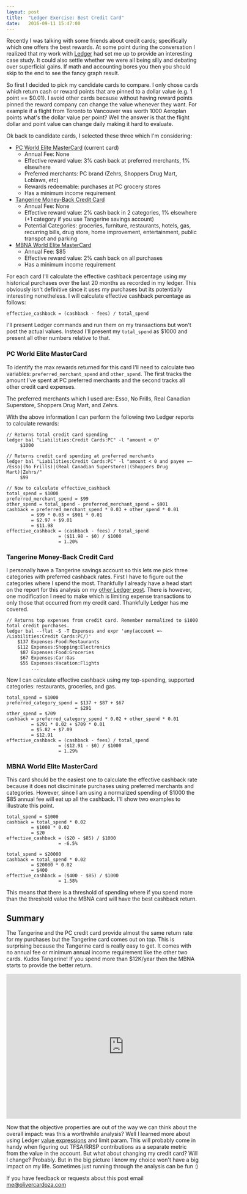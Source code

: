 ```yaml
---
layout: post
title:  "Ledger Exercise: Best Credit Card"
date:   2016-09-11 15:47:00
---
```

Recently I was talking with some friends about credit cards; specifically which one offers the best rewards. At some point during the conversation I realized that my work with [Ledger](http://ledger-cli.org) had set me up to provide an interesting case study. It could also settle whether we were all being silly and debating over superficial gains. If math and accounting bores you then you should skip to the end to see the fancy graph result.

So first I decided to pick my candidate cards to compare. I only chose cards which return cash or reward points that are pinned to a dollar value (e.g. 1 point == $0.01). I avoid other cards because without having reward points pinned the reward company can change the value whenever they want. For example if a flight from Toronto to Vancouver was worth 1000 Aeroplan points what's the dollar value per point? Well the answer is that the flight dollar and point value can change daily making it hard to evaluate.

Ok back to candidate cards, I selected these three which I'm considering:

* [PC World Elite MasterCard](http://www.pcfinancial.ca/WorldElite) (current card)
    * Annual Fee: None
    * Effective reward value: 3% cash back at preferred merchants, 1% elsewhere
    * Preferred merchants: PC brand (Zehrs, Shoppers Drug Mart, Loblaws, etc)
    * Rewards redeemable: purchases at PC grocery stores
    * Has a minimum income requirement
* [Tangerine Money-Back Credit Card](https://www.tangerine.ca/moneybackcreditcard)
    * Annual Fee: None
    * Effective reward value: 2% cash back in 2 categories, 1% elsewhere (+1 category if you use Tangerine savings account)
    * Potential Categories: groceries, furniture, restaurants, hotels, gas, recurring bills, drug store, home improvement, entertainment, public transpot and parking 
* [MBNA World Elite MasterCard](https://rewards.mbna.ca/worldelite)
    * Annual Fee: $85
    * Effective reward value: 2% cash back on all purchases
    * Has a minimum income requirement

For each card I'll calculate the effective cashback percentage using my historical purchases over the last 20 months as recorded in my ledger. This obviously isn't definitive since it uses my purchases but its potentially interesting nonetheless. I will calculate effective cashback percentage as follows:

```
effective_cashback = (cashback - fees) / total_spend
```
I'll present Ledger commands and run them on my transactions but won't post the actual values. Instead I'll present my `total_spend` as $1000 and present all other numbers relative to that.

### PC World Elite MasterCard

To identify the max rewards returned for this card I'll need to calculate two variables: `preferred_merchant_spend` and `other_spend`. The first tracks the amount I've spent at PC preferred merchants and the second tracks all other credit card expenses.

The preferred merchants which I used are: Esso, No Frills, Real Canadian Superstore, Shoppers Drug Mart, and Zehrs.

With the above information I can perform the following two Ledger reports to calculate rewards:

```
// Returns total credit card spending
ledger bal "Liabilities:Credit Cards:PC" -l "amount < 0"
     $1000

// Returns credit card spending at preferred merchants
ledger bal "Liabilities:Credit Cards:PC" -l "amount < 0 and payee =~ /Esso|(No Frills)|(Real Canadian Superstore)|(Shoppers Drug Mart)|Zehrs/"
     $99

// Now to calculate effective_cashback
total_spend = $1000
preferred_merchant_spend = $99
other_spend = total_spend - preferred_merchant_spend = $901
cashback = preferred_merchant_spend * 0.03 + other_spend * 0.01
         = $99 * 0.03 + $901 * 0.01
         = $2.97 + $9.01
         = $11.98
effective_cashback = (cashback - fees) / total_spend
                   = ($11.98 - $0) / $1000
                   = 1.20%
```

### Tangerine Money-Back Credit Card

I personally have a Tangerine savings account so this lets me pick three categories with preferred cashback rates. First I have to figure out the categories where I spend the most. Thankfully I already have a head start on the report for this analysis on my [other Ledger post](http://olivercardoza.com/2016/06/18/the-path-to-ledger.html). There is however, one modification I need to make which is limiting expense transactions to only those that occurred from my credit card. Thankfully Ledger has me covered.

```
// Returns top expenses from credit card. Remember normalized to $1000 total credit purchases.
ledger bal --flat -S -T Expenses and expr 'any(account =~ /Liabilities:Credit Cards:PC/)'
    $137 Expenses:Food:Restaurants
    $112 Expenses:Shopping:Electronics
     $87 Expenses:Food:Groceries
     $67 Expenses:Car:Gas
     $55 Expenses:Vacation:Flights 
         ...
```

Now I can calculate effective cashback using my top-spending, supported categories: restaurants, groceries, and gas.
```
total_spend = $1000
preferred_category_spend = $137 + $87 + $67
                         = $291
other_spend = $709
cashback = preferred_category_spend * 0.02 + other_spend * 0.01
         = $291 * 0.02 + $709 * 0.01
         = $5.82 + $7.09
         = $12.91
effective_cashback = (cashback - fees) / total_spend
                   = ($12.91 - $0) / $1000
                   = 1.29%
```

### MBNA World Elite MasterCard

This card should be the easiest one to calculate the effective cashback rate because it does not disciminate purchases using preferred merchants and categories. However, since I am using a normalized spending of $1000 the $85 annual fee will eat up all the cashback. I'll show two examples to illustrate this point.
```
total_spend = $1000
cashback = total_spend * 0.02
         = $1000 * 0.02
         = $20
effective_cashback = ($20 - $85) / $1000
                   = -6.5%

total_spend = $20000
cashback = total_spend * 0.02
         = $20000 * 0.02
         = $400
effective_cashback = ($400 - $85) / $1000
                   = 1.58%
```

This means that there is a threshold of spending where if you spend more than the threshold value the MBNA card will have the best cashback return.

## Summary

The Tangerine and the PC credit card provide almost the same return rate for my purchases but the Tangerine card comes out on top. This is surprising because the Tangerine card is really easy to get. It comes with no annual fee or minimum annual income requirement like the other two cards. Kudos Tangerine! If you spend more than $12K/year then the MBNA starts to provide the better return.

<iframe width="613" height="379" seamless frameborder="0" scrolling="no" src="https://docs.google.com/spreadsheets/d/1BWTzVrlXIEFNEa-3XXyqXpADdyev8BOcfUSuHkMQkpw/pubchart?oid=789365586&amp;format=interactive"></iframe>

Now that the objective properties are out of the way we can think about the overall impact: was this a worthwhile analysis? Well I learned more about using Ledger [value expressions](http://ledger-cli.org/3.0/doc/ledger3.html#Value-Expressions) and limit param. This will probably come in handy when figuring out TFSA/RRSP contributions as a separate metric from the value in the account. But what about changing my credit card? Will I change? Probably. But in the big picture I know my choice won't have a big impact on my life. Sometimes just running through the analysis can be fun :)

If you have feedback or requests about this post email me@olivercardoza.com
